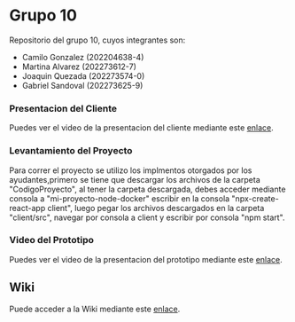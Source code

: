 # Grupo 10

Repositorio del grupo 10, cuyos integrantes son:

* Camilo Gonzalez (202204638-4)
* Martina Alvarez (202273612-7)
* Joaquin Quezada (202273574-0)
* Gabriel Sandoval (202273625-9)

### Presentacion del Cliente

Puedes ver el video de la presentacion del cliente mediante este [enlace](https://aula.usm.cl/mod/resource/view.php?id=6322574).

### Levantamiento del Proyecto

Para correr el proyecto se utilizo los implmentos otorgados por los ayudantes,primero se tiene que descargar los archivos de la carpeta "CodigoProyecto", al tener la carpeta descargada, debes acceder mediante consola a "mi-proyecto-node-docker" escribir en la consola "npx-create-react-app client", luego pegar los archivos descargados en la carpeta "client/src", navegar por consola a client y escribir por consola "npm start".

### Video del Prototipo

Puedes ver el video de la presentacion del prototipo mediante este [enlace](https://www.youtube.com/watch?v=B3q-XpeDJEo).

## Wiki

Puede acceder a la Wiki mediante este [enlace](https://github.com/Shoripann/GRUPO10-2025-PROYINF/wiki#grupo-10).

